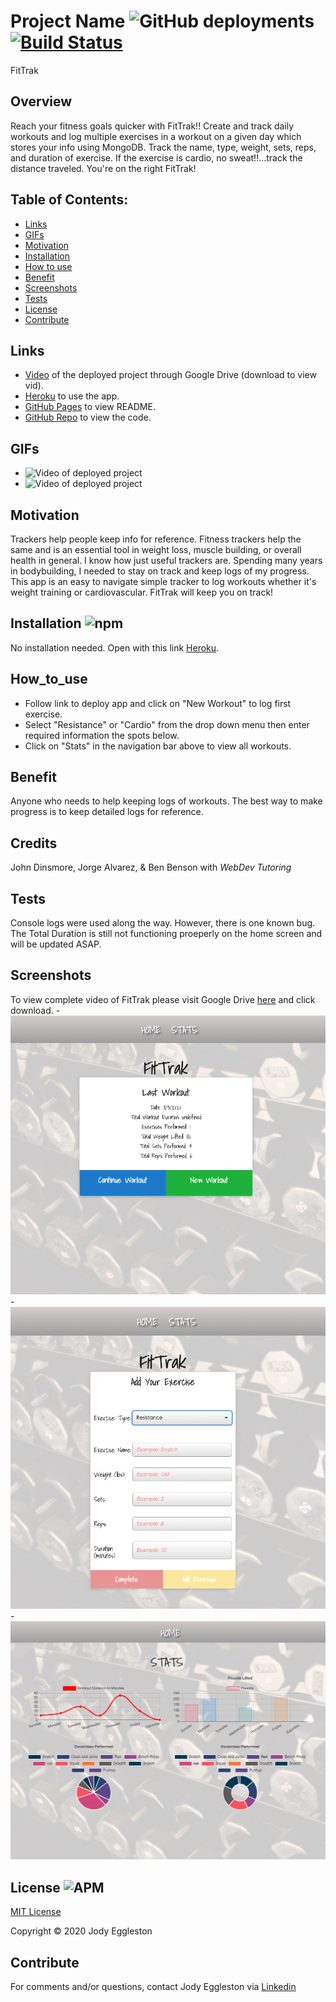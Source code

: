  # Project Name ![GitHub deployments](https://img.shields.io/github/deployments/badges/shields/shields-staging?color=pink) [![Build Status](https://travis-ci.com/jmeggles/17_FitTrak.svg?token=8E1CwBw77wPRNcJKXNDv&branch=master)](https://travis-ci.com/jmeggles/17_FitTrak)
  FitTrak

  ## Overview 
  Reach your fitness goals quicker with FitTrak!! Create and track daily workouts and log multiple exercises in a workout on a given day which stores your info using MongoDB. Track the name, type, weight, sets, reps, and duration of exercise. If the exercise is cardio, no sweat!!...track the distance traveled.  You're on the right FitTrak! 

  ## Table of Contents:
  - [Links](#Links)
  - [GIFs](#GIFs)
  - [Motivation](#Motivation)
  - [Installation](#Installation)
  - [How to use](#How_to_use)
  - [Benefit](#Benefit)
  - [Screenshots](#Screenshots)
  - [Tests](#Tests)
  - [License](#License)
  - [Contribute](#Contribute)


  ## Links
  - [Video](https://drive.google.com/file/d/1IjnHgv2WOny1pHBLBSynCb7MhYCyWxOp/view) of the deployed project through Google Drive (download to view vid).
  - [Heroku](https://fit-trak.herokuapp.com/) to use the app.
  - [GitHub Pages](https://jmeggles.github.io/17_FitTrak/) to view README.
  - [GitHub Repo](https://github.com/jmeggles/17_FitTrak) to view the code.

 ## GIFs 
  - ![Video of deployed project](https://media.giphy.com/media/eKJDGmBIwUJLHmDjXM/giphy.gif)
  - ![Video of deployed project](https://media.giphy.com/media/McPHKu2zV5fImDZMYj/giphy.gif)

  
  ## Motivation
  Trackers help people keep info for reference.  Fitness trackers help the same and is an essential tool in weight loss, muscle building, or overall health in general. I know how just useful trackers are.  Spending many years in bodybuilding, I needed to stay on track and keep logs of my progress.  This app is an easy to navigate simple tracker to log workouts whether it's weight training or cardiovascular.  FitTrak will keep you on track!  

  ## Installation ![npm](https://img.shields.io/npm/v/npm?color=pink&style=plastic) 
  No installation needed.  Open with this link [Heroku](https://fit-trak.herokuapp.com/).

  ## How_to_use
  - Follow link to deploy app and click on "New Workout" to log first exercise.  
  - Select "Resistance" or "Cardio" from the drop down menu then enter required information the spots below.  
  - Click on "Stats" in the navigation bar above to view all workouts.

  ## Benefit
  Anyone who needs to help keeping logs of workouts.  The best way to make progress is to keep detailed logs for reference.  

  ## Credits
  John Dinsmore, Jorge Alvarez, & Ben Benson with *WebDev Tutoring*

  ## Tests
  Console logs were used along the way.  However, there is one known bug.  The Total Duration is still not functioning proeperly on the home screen and will be updated ASAP.  

  ## Screenshots
  To view complete video of FitTrak please visit Google Drive [here](https://drive.google.com/file/d/1IjnHgv2WOny1pHBLBSynCb7MhYCyWxOp/view) and click download.
    - ![Screenshot of deployed project](./public/assets/images/screenshot1.png)  
    - ![Screenshot of deployed project](./public/assets/images/screenshot2.png)
    - ![Screenshot of deployed project](./public/assets/images/screenshot3.png)  

 
  ## License ![APM](https://img.shields.io/apm/l/npm?color=pink&style=plastic)
  [MIT License](https://opensource.org/licenses/MIT)
  
  Copyright © 2020 Jody Eggleston 

  ## Contribute
  For comments and/or questions, contact Jody Eggleston via 
  [Linkedin](https://www.linkedin.com/in/jody-eggleston/)

  